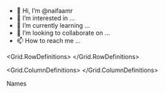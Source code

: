 - 👋 Hi, I’m @naifaamr
- 👀 I’m interested in ...
- 🌱 I’m currently learning ...
- 💞️ I’m looking to collaborate on ...
- 📫 How to reach me ...

<!---
naifaamr/naifaamr is a ✨ special ✨ repository because its `README.md` (this file) appears on your GitHub profile.
You can click the Preview link to take a look at your changes.
--->
<Grid.RowDefinitions>
    <RowDefinition Height="Auto" />
    <RowDefinition Height="*" />
</Grid.RowDefinitions>

<Grid.ColumnDefinitions>
    <ColumnDefinition Width="*" />
    <ColumnDefinition Width="*" />
</Grid.ColumnDefinitions>

<Label>Names</Label>
<ListBox Grid.Row="1" x:Name="lstNames" />

<StackPanel Grid.Row="1" Grid.Column="1" Margin="5,0,0,0">
    
</StackPanel>
